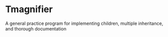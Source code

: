 # Tmagnifier
A general practice program for implementing children, multiple inheritance, and thorough documentation
